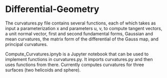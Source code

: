 # Differential-Geometry

The curvatures.py file contains several functions, each of which takes as input a parameterization x and parameters u, v, to compute tangent vectors, a unit normal vector, first and second fundamental forms, Gaussian and mean curvatures, the matrix form of the differential of the Gauss map, and principal curvatures.
   
Compute_Curvatures.ipnyb is a Jupyter notebook that can be used to implement functions in curvatures.py.
It imports curvatures.py and then uses functions from there.
Currently computes curvatures for three surfaces (two helicoids and sphere).
